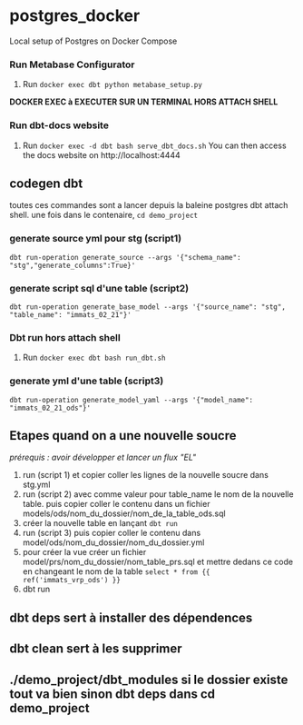 # postgres_docker
Local setup of Postgres on Docker Compose

### Run Metabase Configurator
1. Run `docker exec dbt python metabase_setup.py`



**DOCKER EXEC à EXECUTER SUR UN TERMINAL HORS ATTACH SHELL**

### Run dbt-docs website
1. Run `docker exec -d dbt bash serve_dbt_docs.sh`
You can then access the docs website on http://localhost:4444

## codegen dbt
toutes ces commandes sont a lancer depuis la baleine postgres dbt attach shell.
une fois dans le contenaire, `cd demo_project`

### generate source yml pour stg (script1)
`dbt run-operation generate_source --args '{"schema_name": "stg","generate_columns":True}'`

### generate script sql d'une table (script2) 
`dbt run-operation generate_base_model --args '{"source_name": "stg", "table_name": "immats_02_21"}'`

### Dbt run hors attach shell
1. Run `docker exec dbt bash run_dbt.sh`

### generate yml d'une table (script3)
`dbt run-operation generate_model_yaml --args '{"model_name": "immats_02_21_ods"}'`

## Etapes quand on a une nouvelle soucre
*prérequis : avoir développer et lancer un flux "EL"*
1. run (script 1) et copier coller les lignes de la nouvelle soucre dans stg.yml
2. run (script 2) avec comme valeur pour table_name le nom de la nouvelle table. puis copier coller le contenu dans un fichier models/ods/nom_du_dossier/nom_de_la_table_ods.sql
3. créer la nouvelle table en lançant `dbt run` 
4. run (script 3) puis copier coller le contenu dans model/ods/nom_du_dossier/nom_du_dossier.yml
5. pour créer la vue créer un fichier model/prs/nom_du_dossier/nom_table_prs.sql et mettre dedans ce code en changeant le nom de la table  `select * from {{ ref('immats_vrp_ods') }}`
6. dbt run 

## dbt deps sert à installer des dépendences 

## dbt clean sert à les supprimer 

## ./demo_project/dbt_modules si le dossier existe tout va bien sinon dbt deps dans cd demo_project 